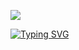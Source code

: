 <!--
**HuyWebSmith/HuyWebSmith** is a ✨ _special_ ✨ repository because its `README.md` (this file) appears on your GitHub profile.

Here are some ideas to get you started:

- 🔭 I’m currently working on ...
- 🌱 I’m currently learning ...
- 👯 I’m looking to collaborate on ...
- 🤔 I’m looking for help with ...
- 💬 Ask me about ...
- 📫 How to reach me: ...
- 😄 Pronouns: ...
- ⚡ Fun fact: ...
-->
![](https://github.com/HuyWebSmith/CampusProject/blob/main/img/4_QFWJ.jpg)

<!-- visitor -->
<img align="right" src="![visitor badge](https://visitor-badge.laobi.icu/badge?page_id=HuyWebSmith.visitor-badge&left_color=red&right_color=green" alt="">

<!-- Hi! -->
<a href="https://git.io/typing-svg"><img src="https://readme-typing-svg.demolab.com?font=Fira+Code&pause=1000&color=FFFFFF&width=435&lines=Hi!+I'm+%23HuyWebSmith+%F0%9F%8C%87%F0%9F%8C%83%F0%9F%92%BB" alt="Typing SVG" /></a>



